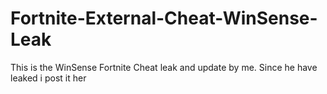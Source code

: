 # Fortnite-External-Cheat-WinSense-Leak
This is the WinSense Fortnite Cheat leak and update by me. Since he have leaked i post it her




